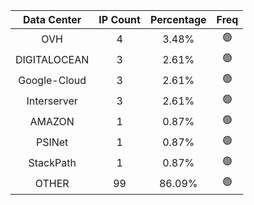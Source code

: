 | Data Center | IP Count | Percentage | Freq |
|:------------:|:--------:|:-----------:|:-----:|
| OVH | 4 | 3.48% | 🟢 |
| DIGITALOCEAN | 3 | 2.61% | 🟢 |
| Google-Cloud | 3 | 2.61% | 🟢 |
| Interserver | 3 | 2.61% | 🟢 |
| AMAZON | 1 | 0.87% | 🟢 |
| PSINet | 1 | 0.87% | 🟢 |
| StackPath | 1 | 0.87% | 🟢 |
| OTHER | 99 | 86.09% | 🟢 |